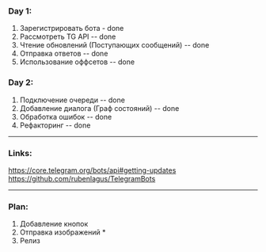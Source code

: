 ### Day 1:

1. Зарегистрировать бота - done
2. Рассмотреть TG API -- done
3. Чтение обновлений (Поступающих сообщений) -- done
4. Отправка ответов -- done
5. Использование оффсетов -- done

### Day 2:

1. Подключение очереди -- done
2. Добавление диалога (Граф состояний) -- done
3. Обработка ошибок -- done
4. Рефакторинг -- done

-------------------

### Links:

https://core.telegram.org/bots/api#getting-updates
https://github.com/rubenlagus/TelegramBots


-------------------

### Plan:

1. Добавление кнопок
2. Отправка изображений *
3. Релиз


